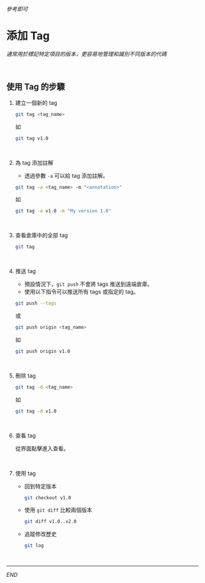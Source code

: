 _參考即可_

# 添加 Tag

_通常用於標記特定項目的版本，更容易地管理和識別不同版本的代碼_

</br>

## 使用 Tag 的步驟

1. 建立一個新的 tag

    ```bash
    git tag <tag_name>
    ```
    如
    ```bash
    git tag v1.0
    ```    

<br>

2. 為 tag 添加註解

   - 透過參數 `-a` 可以給 tag 添加註解。

    ```bash
    git tag -a <tag_name> -m "<annotation>"
    ```
    如
    ```bash
    git tag -a v1.0 -m "My version 1.0"
    ```
<br>

3. 查看倉庫中的全部 tag

    ```bash
    git tag
    ```
<br>

4. 推送 tag

     - 預設情況下，`git push` 不會將 tags 推送到遠端倉庫。
     - 使用以下指令可以推送所有 tags 或指定的 tag。

    ```bash
    git push --tags
    ```
    或
    ```bash
    git push origin <tag_name>
    ```
    如
    ```bash
    git push origin v1.0
    ```
<br>

5. 刪除 tag

    ```bash
    git tag -d <tag_name>
    ```
    如
    ```bash
    git tag -d v1.0
    ```

<br>

6. 查看 tag

    從界面點擊進入查看。

<br>

7. 使用 tag

    - 回到特定版本

        ```bash
        git checkout v1.0
        ```

    - 使用 `git diff` 比較兩個版本

        ```bash
        git diff v1.0..v2.0
        ```

    - 追蹤修改歷史

        ```bash
        git log
        ```

</br>

---

_END_
